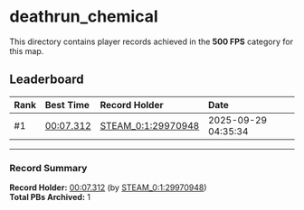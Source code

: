 # deathrun_chemical

This directory contains player records achieved in the **500 FPS** category for this map.

## Leaderboard

| Rank | Best Time | Record Holder | Date                |
| :--- | :-------- | :------------ | :------------------ |
| #1   | [00:07.312](./00007312_STEAM_0_1_29970948_20250929-043534.zip) | [STEAM_0:1:29970948](https://speedrun16.com/profile/STEAM_0:1:29970948)   | 2025-09-29 04:35:34 |

---

### Record Summary
**Record Holder:** [00:07.312](./00007312_STEAM_0_1_29970948_20250929-043534.zip) (by [STEAM_0:1:29970948](https://speedrun16.com/profile/STEAM_0:1:29970948))  
**Total PBs Archived:** 1